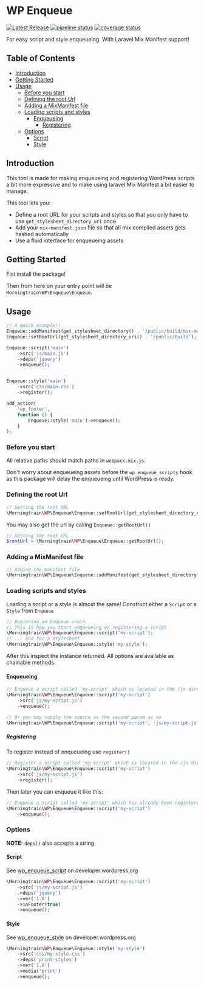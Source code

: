 # WP Enqueue

[![Latest Release](https://backuptrain.dk/internal-projects/wp/wp-enqueue/-/badges/release.svg)](https://backuptrain.dk/internal-projects/wp/wp-enqueue/-/releases)
[![pipeline status](https://backuptrain.dk/internal-projects/wp/wp-enqueue/badges/master/pipeline.svg)](https://backuptrain.dk/internal-projects/wp/wp-enqueue/-/pipelines)
[![coverage status](https://backuptrain.dk/internal-projects/wp/wp-enqueue/badges/master/coverage.svg)](https://backuptrain.dk/internal-projects/wp/wp-enqueue/-/graphs/master/charts)

For easy script and style enqueueing. With Laravel Mix Manifest support!

## Table of Contents

- [Introduction](#introduction)
- [Getting Started](#getting-started)
- [Usage](#usage)
    - [Before you start](#before-you-start)
    - [Defining the root Url](#defining-the-root-url)
    - [Adding a MixManifest file](#adding-a-mixmanifest-file)
    - [Loading scripts and styles](#loading-scripts-and-styles)
        - [Enqueueing](#enqueueing)
            - [Registering](#registering)
    - [Options](#options)
        - [Script](#script)
        - [Style](#style)

## Introduction

This tool is made for making enqueueing and registering WordPress scripts a bit more expressive and to make using
laravel Mix Manifest a bit easier to manage.

This tool lets you:

- Define a root URL for your scripts and styles so that you only have to use `get_stylesheet_directory_uri` once
- Add your `mix-manifest.json` file so that all mix compiled assets gets hashed automatically
- Use a fluid interface for enqueueing assets

## Getting Started

Fist install the package!

Then from here on your entry point will be `Morningtrain\WP\Enqueue\Enqueue`.

## Usage

```php
// A quick example!!
Enqueue::addManifest(get_stylesheet_directory() . '/public/build/mix-manifest.json');
Enqueue::setRootUrl(get_stylesheet_directory_uri() . '/public/build');

Enqueue::script('main')
    ->src('js/main.js')
    ->deps('jquery')
    ->enqueue();


Enqueue::style('main')
    ->src('css/main.css')
    ->register();

add_action(
    'wp_footer',
    function () {
        Enqueue::style('main')->enqueue();
    }
);
```

### Before you start

All relative paths should match paths in `webpack.mix.js`.

Don't worry about enqueueing assets before the `wp_enqueue_scripts` hook as this package will delay the enqueueing until
WordPress is ready.

### Defining the root Url

```php
// Setting the root URL
\Morningtrain\WP\Enqueue\Enqueue::setRootUrl(get_stylesheet_directory_uri() . '/public/build');
```

You may also get the url by calling `Enqueue::getRootUrl()`
```php
// Getting the root URL
$rootUrl = \Morningtrain\WP\Enqueue\Enqueue::getRootUrl();
```

### Adding a MixManifest file

```php
// Adding the manifest file
\Morningtrain\WP\Enqueue\Enqueue::addManifest(get_stylesheet_directory() . '/public/build/mix-manifest.json');
```

### Loading scripts and styles

Loading a script or a style is almost the same!
Construct either a `Script` or a `Style` from `Enqueue`

```php
// Beginning an Enqueue chain
// This is how you start enqueueing or registering a script
\Morningtrain\WP\Enqueue\Enqueue::script('my-script');
// ... and for a stylesheet
\Morningtrain\WP\Enqueue\Enqueue::style('my-style');
```

After this inspect the instance returned. All options are available as chainable methods.

#### Enqueueing

```php
// Enqueue a script called 'my-script' which is located in the /js directory
\Morningtrain\WP\Enqueue\Enqueue::script('my-script')
    ->src('js/my-script.js')
    ->enqueue();

// Or you may supply the source as the second param as so
\Morningtrain\WP\Enqueue\Enqueue::script('my-script', 'js/my-script.js');
```

##### Registering

To register instead of enqueueing use `register()`

```php
// Register a script called 'my-script' which is located in the /js directory
\Morningtrain\WP\Enqueue\Enqueue::script('my-script')
    ->src('js/my-script.js')
    ->register();
```

Then later you can enqueue it like this:

```php
// Enqueue a script called 'my-script' which has already been registered
\Morningtrain\WP\Enqueue\Enqueue::script('my-script')
    ->enqueue();
```

### Options

**NOTE:** `deps()` also accepts a string

#### Script

See [wp_enqueue_script](https://developer.wordpress.org/reference/functions/wp_enqueue_script/) on
developer.wordpress.org

```php
\Morningtrain\WP\Enqueue\Enqueue::script('my-script')
    ->src('js/my-script.js')
    ->deps('jquery')
    ->ver('1.0')
    ->inFooter(true)
    ->enqueue();
```

#### Style

See [wp_enqueue_style](https://developer.wordpress.org/reference/functions/wp_enqueue_style/) on developer.wordpress.org

```php
\Morningtrain\WP\Enqueue\Enqueue::style('my-style')
    ->src('css/my-style.css')
    ->deps('print-styles')
    ->ver('1.0')
    ->media('print')
    ->enqueue();
```

